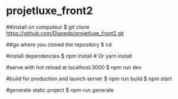 # projetluxe_front2

##install on computeur
$ git clone https://github.com/Dianedp/projetluxe_front2.git

##go where you cloned the repository
$ cd <repository-path>

#install dependencies
$ npm install # Or yarn install

#serve with hot reload at localhost:3000
$ npm run dev

#build for production and launch server
$ npm run build
$ npm start

#generate static project
$ npm run generate
